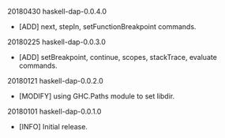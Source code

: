 
20180430 haskell-dap-0.0.4.0

  * [ADD] next, stepIn, setFunctionBreakpoint commands.


20180225 haskell-dap-0.0.3.0

  * [ADD] setBreakpoint, continue, scopes, stackTrace, evaluate commands.


20180121 haskell-dap-0.0.2.0

  * [MODIFY] using GHC.Paths module to set libdir.


20180101 haskell-dap-0.0.1.0

  * [INFO] Initial release.


